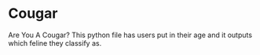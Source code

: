 # Cougar
Are You A Cougar?
This python file has users put in their age
and it outputs which feline they classify as.
